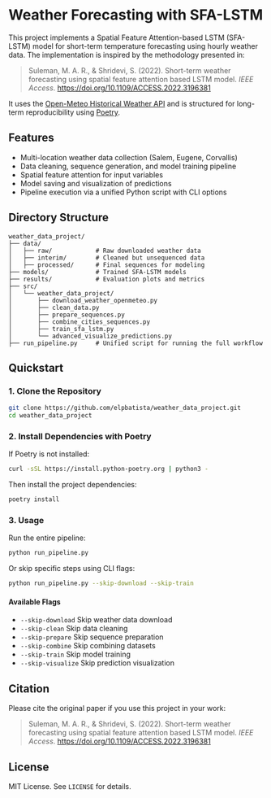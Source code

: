 # Weather Forecasting with SFA-LSTM

This project implements a Spatial Feature Attention-based LSTM (SFA-LSTM) model for short-term temperature forecasting using hourly weather data. The implementation is inspired by the methodology presented in:

> Suleman, M. A. R., & Shridevi, S. (2022). Short-term weather forecasting using spatial feature attention based LSTM model. *IEEE Access*. <https://doi.org/10.1109/ACCESS.2022.3196381>

It uses the [Open-Meteo Historical Weather API](https://open-meteo.com/en/docs) and is structured for long-term reproducibility using [Poetry](https://python-poetry.org/).

## Features

- Multi-location weather data collection (Salem, Eugene, Corvallis)
- Data cleaning, sequence generation, and model training pipeline
- Spatial feature attention for input variables
- Model saving and visualization of predictions
- Pipeline execution via a unified Python script with CLI options

## Directory Structure

```text
weather_data_project/
├── data/
│   ├── raw/            # Raw downloaded weather data
│   ├── interim/        # Cleaned but unsequenced data
│   ├── processed/      # Final sequences for modeling
├── models/             # Trained SFA-LSTM models
├── results/            # Evaluation plots and metrics
├── src/
│   └── weather_data_project/
│       ├── download_weather_openmeteo.py
│       ├── clean_data.py
│       ├── prepare_sequences.py
│       ├── combine_cities_sequences.py
│       ├── train_sfa_lstm.py
│       └── advanced_visualize_predictions.py
├── run_pipeline.py     # Unified script for running the full workflow
```

## Quickstart

### 1. Clone the Repository

```bash
git clone https://github.com/elpbatista/weather_data_project.git
cd weather_data_project
```

### 2. Install Dependencies with Poetry

If Poetry is not installed:

```bash
curl -sSL https://install.python-poetry.org | python3 -
```

Then install the project dependencies:

```bash
poetry install
```

### 3. Usage

Run the entire pipeline:

```bash
python run_pipeline.py
```

Or skip specific steps using CLI flags:

```bash
python run_pipeline.py --skip-download --skip-train
```

#### Available Flags

- `--skip-download`      Skip weather data download
- `--skip-clean`         Skip data cleaning
- `--skip-prepare`       Skip sequence preparation
- `--skip-combine`       Skip combining datasets
- `--skip-train`         Skip model training
- `--skip-visualize`     Skip prediction visualization

## Citation

Please cite the original paper if you use this project in your work:

> Suleman, M. A. R., & Shridevi, S. (2022). Short-term weather forecasting using spatial feature attention based LSTM model. *IEEE Access*. <https://doi.org/10.1109/ACCESS.2022.3196381>

## License

MIT License. See `LICENSE` for details.
